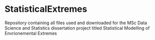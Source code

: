 # StatisticalExtremes
Repository containing all files used and downloaded for the MSc Data Science and Statistics dissertation project titled Statistical Modelling of Envrionemental Extremes
